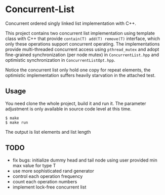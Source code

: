 # Concurrent-List
Concurrent ordered singly linked list implementation with C++. 

This project contains two concurrent list implementation using template class with C++ that provide `contain(T) add(T) remove(T)` interface, which only these operations support concurrent operating. The implementations provide multi-threaded concurrent access using `pthread_mutex` and adopt fine-grained synchronization (per node mutex) in `ConcurrentList.hpp` and optimistic synchronization in `ConcurrentListOpt.hpp`.

Notice the concurrent list only hold one copy for repeat elements, the optimistic implementation suffers heavily starvation in the attached test.

## Usage
You need clone the whole project, build it and run it. The parameter adjustment is only available in source code level at this time.
```
$ make
$ make run
```
The output is list elements and list length

## TODO
- fix bugs: initialize dummy head and tail node using user provided min max value for type T
- use more sophisticated rand generator
- control each operation frequency
- count each operation numbers
- implement lock-free concurrent list
